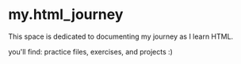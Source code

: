# my.html_journey
This space is dedicated to documenting my journey as I learn HTML.

you'll find: practice files, exercises, and projects :)
